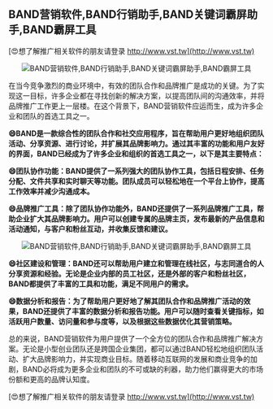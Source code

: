 ## **BAND营销软件,BAND行销助手,BAND关键词霸屏助手,BAND霸屏工具**

[😍想了解推广相关软件的朋友请登录 http://www.vst.tw](http://www.vst.tw)

 <center><img src="https://vst.tw/MP4/tuiguang/png/8.png" alt="BAND营销软件,BAND行销助手,BAND关键词霸屏助手,BAND霸屏工具"></center>

在当今竞争激烈的商业环境中，有效的团队合作和品牌推广是成功的关键。为了实现这一目标，许多企业都在寻找创新的解决方案，以提高团队间的沟通效率，并将品牌推广工作更上一层楼。在这个背景下，BAND营销软件应运而生，成为许多企业和团队的首选工具之一。

**😄BAND是一款综合性的团队合作和社交应用程序，旨在帮助用户更好地组织团队活动、分享资源、进行讨论，并扩展其品牌影响力。通过其丰富的功能和用户友好的界面，BAND已经成为了许多企业和组织的首选工具之一，以下是其主要特点：**

**😄团队协作功能：BAND提供了一系列强大的团队协作工具，包括日程安排、任务分配、文件共享和实时聊天等功能。团队成员可以轻松地在一个平台上协作，提高工作效率并减少沟通成本。**

**😄品牌推广工具：除了团队协作功能外，BAND还提供了一系列品牌推广工具，帮助企业扩大其品牌影响力。用户可以创建专属的品牌主页，发布最新的产品信息和活动通知，与客户和粉丝互动，并收集反馈和建议。**

 <center><img src="https://vst.tw/MP4/tuiguang/png/7.png" alt="BAND营销软件,BAND行销助手,BAND关键词霸屏助手,BAND霸屏工具"></center>

**😄社区建设和管理：BAND还可以帮助用户建立和管理在线社区，与志同道合的人分享资源和经验。无论是企业内部的员工社区，还是外部的客户和粉丝社区，BAND都提供了丰富的工具和功能，满足不同用户的需求。**

**😄数据分析和报告：为了帮助用户更好地了解其团队合作和品牌推广活动的效果，BAND还提供了丰富的数据分析和报告功能。用户可以随时查看关键指标，如活跃用户数量、访问量和参与度等，以及根据这些数据优化其营销策略。**

总的来说，BAND营销软件为用户提供了一个全方位的团队合作和品牌推广解决方案。无论是小型创业团队还是跨国企业集团，都可以通过BAND轻松地组织团队活动、扩大品牌影响力，并实现商业目标。随着移动互联网的发展和商业竞争的加剧，BAND必将成为更多企业和团队的不可或缺的利器，助力他们赢得更大的市场份额和更高的品牌认知度。

[😍想了解推广相关软件的朋友请登录 http://www.vst.tw](http://www.vst.tw)



